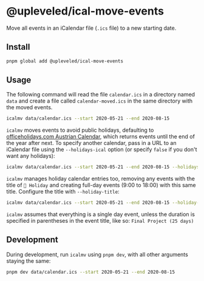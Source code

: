 # @upleveled/ical-move-events

Move all events in an iCalendar file (`.ics` file) to a new starting date.

## Install

```sh
pnpm global add @upleveled/ical-move-events
```

## Usage

The following command will read the file `calendar.ics` in a directory named `data` and create a file called `calendar-moved.ics` in the same directory with the moved events.

```sh
icalmv data/calendar.ics --start 2020-05-21 --end 2020-08-15
```

`icalmv` moves events to avoid public holidays, defaulting to [officeholidays.com Austrian Calendar](https://www.officeholidays.com/ics-clean/austria), which returns events until the end of the year after next. To specify another calendar, pass in a URL to an iCalendar file using the `--holidays-ical` option (or specify `false` if you don't want any holidays):

```sh
icalmv data/calendar.ics --start 2020-05-21 --end 2020-08-15 --holidays-ical https://calendar.google.com/calendar/ical/en.canadian.official%23holiday%40group.v.calendar.google.com/public/basic.ics
```

`icalmv` manages holiday calendar entries too, removing any events with the title of `🎉 Holiday` and creating full-day events (9:00 to 18:00) with this same title. Configure the title with `--holiday-title`:

```sh
icalmv data/calendar.ics --start 2020-05-21 --end 2020-08-15 --holiday-title 'Public holiday'
```

`icalmv` assumes that everything is a single day event, unless the duration is specified in parentheses in the event title, like so: `Final Project (25 days)`

## Development

During development, run `icalmv` using `pnpm dev`, with all other arguments staying the same:

```sh
pnpm dev data/calendar.ics --start 2020-05-21 --end 2020-08-15
```
